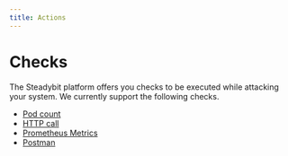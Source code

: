 ```yaml
---
title: Actions
---
```


# Checks

The Steadybit platform offers you checks to be executed while attacking your system. We currently support the following checks.

* [Pod count](pod-count.md)
* [HTTP call](http-call.md)
* [Prometheus Metrics](prometheus.md)
* [Postman](postman.md)

